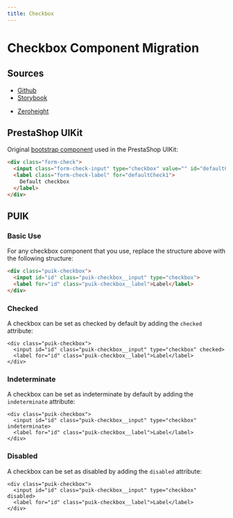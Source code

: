 ```yaml
---
title: Checkbox
---
```


# Checkbox Component Migration

## Sources

- [Github](https://github.com/PrestaShopCorp/puik/tree/main/packages/components/checkbox)
- [Storybook](https://uikit.prestashop.com/?path=/story/components-checkbox--default)
<!-- - [Figma](https://www.figma.com/file/CUc5n1r2UIH30Tqec5DOvN/PrestaShop-Design-Kit?node-id=1837-12485&t=5pJry8GttTJVSJfC-0) -->
- [Zeroheight](https://zeroheight.com/47c0ab1be/p/295481-form/b/0132a8)

## PrestaShop UIKit

Original [bootstrap component](https://getbootstrap.com/docs/4.0/components/forms/#checkboxes-and-radios) used in the PrestaShop UIKit:

```html
<div class="form-check">
  <input class="form-check-input" type="checkbox" value="" id="defaultCheck1">
  <label class="form-check-label" for="defaultCheck1">
    Default checkbox
  </label>
</div>
```

## PUIK

### Basic Use

For any checkbox component that you use, replace the structure above with the following structure:

```html
<div class="puik-checkbox">
  <input id="id" class="puik-checkbox__input" type="checkbox">
  <label for="id" class="puik-checkbox__label">Label</label>
</div>
```

### Checked

A checkbox can be set as checked by default by adding the `checked` attribute:

```html{2}
<div class="puik-checkbox">
  <input id="id" class="puik-checkbox__input" type="checkbox" checked>
  <label for="id" class="puik-checkbox__label">Label</label>
</div>
```

### Indeterminate

A checkbox can be set as indeterminate by default by adding the `indeterminate` attribute:

```html{2}
<div class="puik-checkbox">
  <input id="id" class="puik-checkbox__input" type="checkbox" indeterminate>
  <label for="id" class="puik-checkbox__label">Label</label>
</div>
```

### Disabled

A checkbox can be set as disabled by adding the `disabled` attribute:

```html{2}
<div class="puik-checkbox">
  <input id="id" class="puik-checkbox__input" type="checkbox" disabled>
  <label for="id" class="puik-checkbox__label">Label</label>
</div>
```
